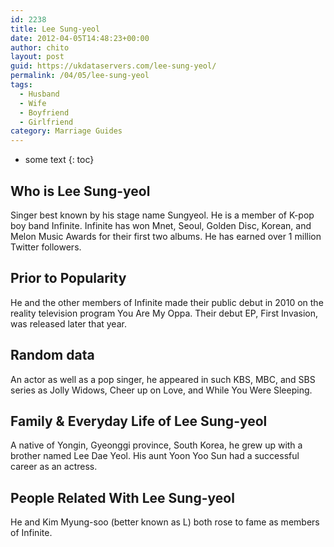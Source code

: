 ```yaml
---
id: 2238
title: Lee Sung-yeol
date: 2012-04-05T14:48:23+00:00
author: chito
layout: post
guid: https://ukdataservers.com/lee-sung-yeol/
permalink: /04/05/lee-sung-yeol
tags:
  - Husband
  - Wife
  - Boyfriend
  - Girlfriend
category: Marriage Guides
---
```


* some text
{: toc}
          
          
## Who is  Lee Sung-yeol
                  
                  
                  
Singer best known by his stage name Sungyeol. He is a member of K-pop boy band Infinite. Infinite has won Mnet, Seoul, Golden Disc, Korean, and Melon Music Awards for their first two albums. He has earned over 1 million Twitter followers.
                  
                
                
                
## Prior to Popularity 
                  
                  
                  
He and the other members of Infinite made their public debut in 2010 on the reality television program You Are My Oppa. Their debut EP, First Invasion, was released later that year.
                  
                
                
                
## Random data 
                  
                  
                  
An actor as well as a pop singer, he appeared in such KBS, MBC, and SBS series as Jolly Widows, Cheer up on Love, and While You Were Sleeping.
                  
                
                
                
## Family & Everyday Life of Lee Sung-yeol
                  
                  
                  
A native of Yongin, Gyeonggi province, South Korea, he grew up with a brother named Lee Dae Yeol. His aunt Yoon Yoo Sun had a successful career as an actress.
                  
                
                
                
## People Related With  Lee Sung-yeol
                  
                  
                  
He and Kim Myung-soo (better known as L) both rose to fame as members of Infinite.
                  
                
              
            
          
          
          
    
    
  
